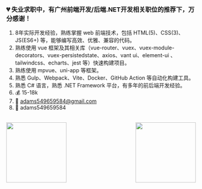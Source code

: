 ### 💔 失业求职中，有广州前端开发/后端.NET开发相关职位的推荐下，万分感谢！ 
1. 8年实际开发经验，熟练掌握 web 前端技术，包括 HTML(5)、CSS(3)、JS(ES6+) 等，能够编写高效、优雅、兼容的代码。
2. 熟练使用 vue 框架及其相关库（vue-router、vuex、vuex-module-decorators、vuex-persistedstate、axios、vant ui、element-ui 、tailwindcss、echarts、jest 等）快速构建项目。
3. 熟练使用 mpvue、uni-app 等框架。
4. 熟悉 Gulp、Webpack、Vite、Docker、GitHub Action 等自动化构建工具。
6. 熟悉 C# 语言，熟悉 .NET Framework 平台，有多年的前后端开发经验。
7. 💰 15-18k
8. 📧 adams549659584@gmail.com
9. 📱 adams549659584
<br />
<div>
  <a href="https://github.com/adams549659584/adams549659584"> 
    <img align="left" height="160px" src="https://github-readme-stats.vercel.app/api?username=adams549659584&count_private=true&show_icons=true&theme=dracula" />
  </a>
  <a href="https://github.com/adams549659584/adams549659584"> 
    <img align="right"  height="160px" src="https://github-readme-stats.vercel.app/api/top-langs/?username=adams549659584&show_icons=true&layout=compact&theme=dracula"/>
  </a>
</div>
